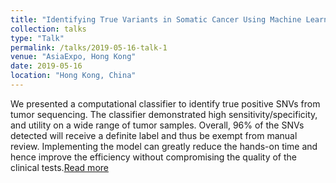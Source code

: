 ```yaml
---
title: "Identifying True Variants in Somatic Cancer Using Machine Learning"
collection: talks
type: "Talk"
permalink: /talks/2019-05-16-talk-1
venue: "AsiaExpo, Hong Kong"
date: 2019-05-16
location: "Hong Kong, China"
---
```


We presented a computational classifier to identify true positive SNVs from tumor sequencing. The classifier demonstrated high sensitivity/specificity, and utility on a wide range of tumor samples. Overall, 96% of the SNVs detected will receive a definite label and thus be exempt from manual review. Implementing the model can greatly reduce the hands-on time and hence improve the efficiency without compromising the quality of the clinical tests.[Read more](https://www.sciencedirect.com/science/article/abs/pii/S1525157819301631?via%3Dihub)
